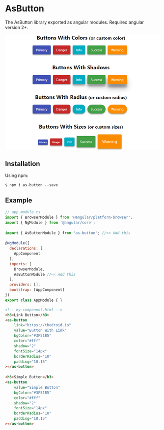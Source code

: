 # AsButton

The AsButton library exported as angular modules. Required angular version 2+.

![alt text](https://github.com/Anilk1sagar/as-button/blob/master/src/assets/as-button.png)

## Installation

Using npm:

```shell
$ npm i as-button --save
```

## Example 

```javascript
// app.module.ts
import { BrowserModule } from '@angular/platform-browser';
import { NgModule } from '@angular/core';

import { AsButtonModule } from 'as-button'; //<< Add this

@NgModule({
  declarations: [
    AppComponent
  ],
  imports: [
    BrowserModule,
    AsButtonModule //<< Add this
  ],
  providers: [],
  bootstrap: [AppComponent]
})
export class AppModule { }
```

```html
<!-- my-component.html -->
<h3>Link Button</h3>
<as-button 
    link="https://thedroid.io"
    value="Button With Link"
    bgColor="#3F51B5"
    color="#fff"
    shadow="2"
    fontSize="14px"
    borderRadius="10"
    padding="10,15"
></as-button>

<h3>Simple Button</h3>
<as-button 
    value="Simple Button"
    bgColor="#3F51B5"
    color="#fff"
    shadow="2"
    fontSize="14px"
    borderRadius="10"
    padding="10,15"
></as-button>
```
